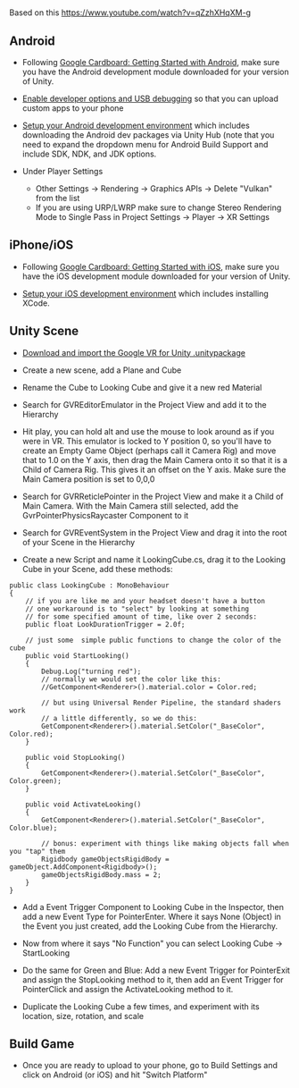 #

Based on this https://www.youtube.com/watch?v=qZzhXHqXM-g

## Android

+ Following [Google Cardboard: Getting Started with Android](https://developers.google.com/vr/develop/unity/get-started-android), make sure you have the Android development module downloaded for your version of Unity.

+ [Enable developer options and USB debugging](https://developer.android.com/studio/debug/dev-options.html#enable) so that you can upload custom apps to your phone

+ [Setup your Android development environment](https://docs.unity3d.com/Manual/android-sdksetup.html) which includes downloading the Android dev packages via Unity Hub (note that you need to expand the dropdown menu for Android Build Support and include SDK, NDK, and JDK options.

+ Under Player Settings
  + Other Settings -> Rendering -> Graphics APIs -> Delete "Vulkan" from the list
  + If you are using URP/LWRP make sure to change Stereo Rendering Mode to Single Pass in Project Settings -> Player -> XR Settings

## iPhone/iOS

+ Following [Google Cardboard: Getting Started with iOS](https://developers.google.com/vr/develop/unity/get-started-ios), make sure you have the iOS development module downloaded for your version of Unity.

+ [Setup your iOS development environment](https://docs.unity3d.com/Manual/iphone-GettingStarted.html) which includes installing XCode.

## Unity Scene

+ [Download and import the Google VR for Unity .unitypackage](https://github.com/googlevr/gvr-unity-sdk/releases/download/v1.200.1/GoogleVRForUnity_1.200.1.unitypackage)

+ Create a new scene, add a Plane and Cube

+ Rename the Cube to Looking Cube and give it a new red Material

+ Search for GVREditorEmulator in the Project View and add it to the Hierarchy

+ Hit play, you can hold alt and use the mouse to look around as if you were in VR. This emulator is locked to Y position 0, so you'll have to create an Empty Game Object (perhaps call it Camera Rig) and move that to 1.0 on the Y axis, then drag the Main Camera onto it so that it is a Child of Camera Rig. This gives it an offset on the Y axis. Make sure the Main Camera position is set to 0,0,0

+ Search for GVRReticlePointer in the Project View and make it a Child of Main Camera. With the Main Camera still selected, add the GvrPointerPhysicsRaycaster Component to it

+ Search for GVREventSystem in the Project View and drag it into the root of your Scene in the Hierarchy

+ Create a new Script and name it LookingCube.cs, drag it to the Looking Cube in your Scene, add these methods:

```
public class LookingCube : MonoBehaviour
{
    // if you are like me and your headset doesn't have a button
    // one workaround is to "select" by looking at something
    // for some specified amount of time, like over 2 seconds:
    public float LookDurationTrigger = 2.0f;

    // just some  simple public functions to change the color of the cube
    public void StartLooking()
    {
        Debug.Log("turning red");
        // normally we would set the color like this:
        //GetComponent<Renderer>().material.color = Color.red;

        // but using Universal Render Pipeline, the standard shaders work
        // a little differently, so we do this:
        GetComponent<Renderer>().material.SetColor("_BaseColor", Color.red);
    }

    public void StopLooking()
    {
        GetComponent<Renderer>().material.SetColor("_BaseColor", Color.green);
    }

    public void ActivateLooking()
    {
        GetComponent<Renderer>().material.SetColor("_BaseColor", Color.blue);

        // bonus: experiment with things like making objects fall when you "tap" them
        Rigidbody gameObjectsRigidBody = gameObject.AddComponent<Rigidbody>();
        gameObjectsRigidBody.mass = 2;
    }
}
```

+ Add a Event Trigger Component to Looking Cube in the Inspector, then add a new Event Type for PointerEnter. Where it says None (Object) in the Event you just created, add the Looking Cube from the Hierarchy.

+ Now from where it says "No Function" you can select Looking Cube -> StartLooking

+ Do the same for Green and Blue: Add a new Event Trigger for PointerExit and assign the StopLooking method to it, then add an Event Trigger for PointerClick and assign the ActivateLooking method to it.

+ Duplicate the Looking Cube a few times, and experiment with its location, size, rotation, and scale

## Build Game

+ Once you are ready to upload to your phone, go to Build Settings and click on Android (or iOS) and hit "Switch Platform"
